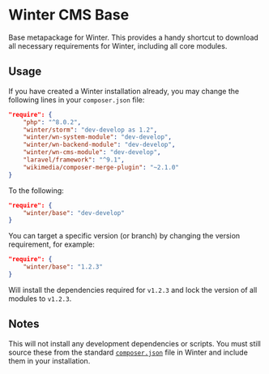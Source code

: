 # Winter CMS Base

Base metapackage for Winter. This provides a handy shortcut to download all necessary requirements for Winter, including all core modules.

## Usage

If you have created a Winter installation already, you may change the following lines in your `composer.json` file:

```json
"require": {
    "php": "^8.0.2",
    "winter/storm": "dev-develop as 1.2",
    "winter/wn-system-module": "dev-develop",
    "winter/wn-backend-module": "dev-develop",
    "winter/wn-cms-module": "dev-develop",
    "laravel/framework": "^9.1",
    "wikimedia/composer-merge-plugin": "~2.1.0"
}
```

To the following:

```json
"require": {
    "winter/base": "dev-develop"
}
```

You can target a specific version (or branch) by changing the version requirement, for example:

```json
"require": {
    "winter/base": "1.2.3"
}
```

Will install the dependencies required for `v1.2.3` and lock the version of all modules to `v1.2.3`.

## Notes

This will not install any development dependencies or scripts. You must still source these from the standard [`composer.json`](https://github.com/wintercms/winter/blob/develop/composer.json) file in Winter and include them in your installation.

